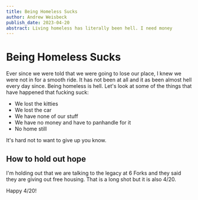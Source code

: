 ```yaml
---
title: Being Homeless Sucks
author: Andrew Weisbeck
publish_date: 2023-04-20
abstract: Living homeless has literally been hell. I need money
---
```


# Being Homeless Sucks

Ever since we were told that we were going to lose our place, I knew we were not in for a smooth ride. It has not been at all and it as been almost hell every day since. Being homeless is hell. Let's look at some of the things that have happened that fucking suck:

- We lost the kitties
- We lost the car
- We have none of our stuff
- We have no money and have to panhandle for it
- No home still

It's hard not to want to give up you know.

## How to hold out hope

I'm holding out that we are talking to the legacy at 6 Forks and they said they are giving out free housing. That is a long shot but it is also 4/20.

Happy 4/20!

